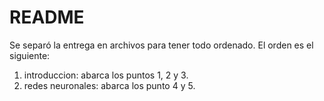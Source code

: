 # README

Se separó la entrega en archivos para tener todo ordenado. El orden es el siguiente:

1. introduccion: abarca los puntos 1, 2 y 3.
2. redes neuronales: abarca los punto 4 y 5.
